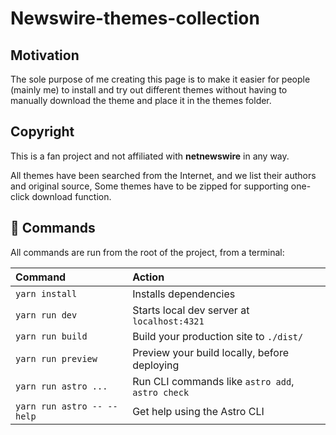 # Newswire-themes-collection

## Motivation

The sole purpose of me creating this page is to make it easier for
people (mainly me) to install and try out different themes without
having to manually download the theme and place it in the themes folder.

## Copyright

This is a fan project and not affiliated with <b>netnewswire</b> in any way.

All themes have been searched from the Internet, and we list their authors and original source, Some themes have to be zipped for supporting one-click download function.

## 🧞 Commands

All commands are run from the root of the project, from a terminal:

| Command                    | Action                                           |
| :------------------------- | :----------------------------------------------- |
| `yarn install`             | Installs dependencies                            |
| `yarn run dev`             | Starts local dev server at `localhost:4321`      |
| `yarn run build`           | Build your production site to `./dist/`          |
| `yarn run preview`         | Preview your build locally, before deploying     |
| `yarn run astro ...`       | Run CLI commands like `astro add`, `astro check` |
| `yarn run astro -- --help` | Get help using the Astro CLI                     |
